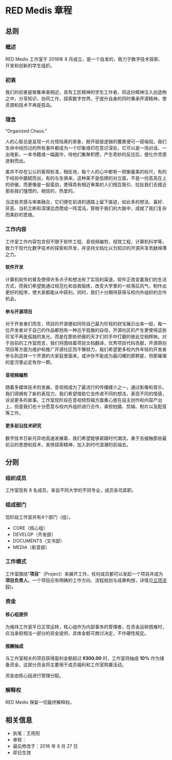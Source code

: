 # RED Medis 章程

## 总则
### 概述
RED Medis 工作室于 2018年 8 月成立，是一个自发的，致力于数字技术探索、开发和创新的学生组织。

### 初衷
我们的初衷是聚集审美相近，具有工匠精神的学生工作者，将这份精神注入创造物之中，分享知识，协同工作，探索数字世界。于提升自身的同时秉承开源精神，使资源和技术不再是孤岛。

### 理念
“Organized Chaos.”

人的心智总是呈现一片光怪陆离的景象，掀开层层逻辑的覆裹便可一窥端倪。我们生命中经历过的所有事件都成为一个印象烙印在意识深处，它可以是一场对话、一出电影、一本书籍或一幅画作，待他们集聚积攒，产生奇妙的反应后，便化作灵感迸射而出。

美并不存在公认的客观标准，相反地，每个人的心中都有一把衡量美的标尺，有的于经验中磨砺而出，有的与生俱来。这种美不是低陋的对立面，不是一份高高在上的骄傲，而更像是一股蛮劲，使得具有相近审美的人们相互吸引、拉扯我们去接近那些我们憧憬的，相信的，热爱的。

当这些灵感与审美融合，它们便在前进的道路上留下痕迹，如此多的想法、喜好、厌恶、当机立断和深谋远虑攒成一阵混沌，穿梭于我们的大脑中，成就了我们复杂而美妙的思维。

### 工作内容
工作室工作内容包含但不限于软件工程、音视频编剪，视效工程，计算机科学等，致力于现代化数字技术的探索和开发，并坚持文档化以为知识的开源共享贡献绵薄之力。

#### 软件开发
计算机软件的普及使得许多点子和想法有了实现的渠道，软件正改变着我们的生活方式，而我们希望能通过规范化和自我锻炼，改变大学里的一些落后风气，制作出更好的程序，使大家都能从中获利。同时，我们十分期待获得与校内外组织的合作机会。

#### 参与开源项目
对于开发者们而言，项目的开源便如同将自己最为珍视的财宝展示出来一般，每一位开发者对于自己的作品都抱有一种近乎孤傲的自信，开源社区的产生更使得这些珍宝不再是孤独的发光，而是在那些骄傲的天才们的手中打磨的彼此交相辉映。对于目前的工作室而言，我们将围绕着项目文档翻译，优秀项目代码贡献，开源原创项目等方面为维护和推广开源社区而不懈努力，我们希望更多校内外年轻的开发者参与到这样一个开源的大家庭里面来，或许你不能成为最闪耀的那颗星，但那璀璨的星河里必定有你一颗。

#### 音视频编剪
随着多媒体技术的发展，音视频成为了最流行的传播媒介之一。通过影像和音乐，我们得拥有了新的表现力，我们希望借助它去传递不同的想法，表现不同的情感，诉说更多的故事。工作室现阶段在音视频剪辑方面重心放在自主创作和内容产出上，但是我们也十分愿意与校内外组织进行合作，承担拍摄、剪辑、制片以及配音等工作。

#### 更多前沿技术研究
数字技术日新月异地高速发展着，我们希望能够紧跟时代潮流，勇于去接触那些最前沿的思想和技术，发扬探索精神，加入到时代浪潮的前端去。

## 分则
### 组织成员
工作室现有 8 名成员，来自不同大学的不同专业，成员各司其职。

### 组成部门
现阶段工作室共有4个部门（组）。
- CORE（核心组）
- DEVELOP（开发部）
- DOCUMENTS（文书部）
- MEDIA（影音部）

### 工作模式
工作室围绕“**项目**”（Project）来展开工作，任何成员都可以发起一个项目并成为**项目负责人**。一个项目应有明确的工作方向、流程规划与成果构想，详情见[立项流程](https://github.com/REDMedis/REDM-Regulations/blob/master/REDM-Project-Process-cmn.md))。

### 资金
#### 核心组提供
为维持工作室平日正常运转，核心组作为内部事务的管理者，在资金运转困难时，应当承担相当一部分的资金提供，具体金额可商讨决定，不作硬性规定。

#### 报酬抽成
与工作室相关的项目获得盈利金额超过 **¥300.00** 时，工作室将抽成 **10%** 作为储备资金，这部分资金将主要用于成员福利和工作室购置活动。

资金由核心组进行管理分配。

### 解释权
RED Medis 保留一切最终解释权。

## 相关信息
- 执笔：王雨阳
- 审核：
- 最后修改于：2018 年 8 月 27 日
- 即日生效
